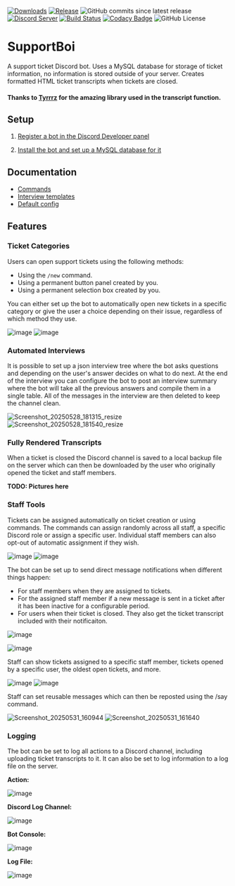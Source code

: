 [![Downloads](https://img.shields.io/github/downloads/KarlOfDuty/SupportBoi/total.svg)](https://github.com/KarlOfDuty/SupportBoi/releases) [![Release](https://img.shields.io/github/release/KarlofDuty/SupportBoi.svg)](https://github.com/KarlOfDuty/SupportBoi/releases) ![GitHub commits since latest release](https://img.shields.io/github/commits-since/karlofduty/supportboi/latest) [![Discord Server](https://img.shields.io/discord/430468637183442945.svg?label=discord)](https://discord.gg/C5qMvkj) [![Build Status](https://jenkins.karlofduty.com/job/DiscordBots/job/SupportBoi/job/main/badge/icon)](https://jenkins.karlofduty.com/blue/organizations/jenkins/DiscordBots%2FSupportBoi/activity) [![Codacy Badge](https://app.codacy.com/project/badge/Grade/756c69228dba49d78556fc464275e141)](https://app.codacy.com/gh/KarlOfDuty/SupportBoi/dashboard) ![GitHub License](https://img.shields.io/github/license/karlofduty/supportboi)
# SupportBoi

A support ticket Discord bot. Uses a MySQL database for storage of ticket information, no information is stored outside of your server. Creates formatted HTML ticket transcripts when tickets are closed.

#### Thanks to [Tyrrrz](https://github.com/Tyrrrz/DiscordChatExporter) for the amazing library used in the transcript function.

## Setup

1. [Register a bot in the Discord Developer panel](docs/RegisterBotApplication.md)

2. [Install the bot and set up a MySQL database for it](docs/Installation.md)

## Documentation

- [Commands](./docs/Commands.md)
- [Interview templates](./docs/InterviewTemplates.md)
- [Default config](./default_config.yml)

## Features

### Ticket Categories

Users can open support tickets using the following methods:
- Using the `/new` command.
- Using a permanent button panel created by you.
- Using a permanent selection box created by you.

You can either set up the bot to automatically open new tickets in a specific category or give the user a choice depending on their issue, regardless of which method they use.

![image](https://github.com/user-attachments/assets/318067b6-37ac-433f-885a-975aa2fd4e7c) ![image](https://github.com/user-attachments/assets/1f27ecf7-91cc-4f28-ae9d-c26b7fec4241)


### Automated Interviews

It is possible to set up a json interview tree where the bot asks questions and depending on the user's answer decides on what to do next. At the end of the interview you can configure the bot to post an interview summary where the bot will take all the previous answers and compile them in a single table. All of the messages in the interview are then deleted to keep the channel clean.

![Screenshot_20250528_181315_resize](https://github.com/user-attachments/assets/a81189a5-a330-42d8-8086-7490b1c1a564) ![Screenshot_20250528_181540_resize](https://github.com/user-attachments/assets/1f1f3e17-8dc6-4630-b1a6-3f01ec141b6a)


### Fully Rendered Transcripts

When a ticket is closed the Discord channel is saved to a local backup file on the server which can then be downloaded by the user who originally opened the ticket and staff members.

**TODO: Pictures here**


### Staff Tools

Tickets can be assigned automatically on ticket creation or using commands. The commands can assign randomly across all staff, a specific Discord role or assign a specific user. Individual staff members can also opt-out of automatic assignment if they wish.

![image](https://github.com/user-attachments/assets/279d2410-8fad-426c-b848-02c309b6d615) ![image](https://github.com/user-attachments/assets/3cbf67db-ce68-47c7-a551-d8857b1e8622)


The bot can be set up to send direct message notifications when different things happen:
- For staff members when they are assigned to tickets.
- For the assigned staff member if a new message is sent in a ticket after it has been inactive for a configurable period.
- For users when their ticket is closed. They also get the ticket transcript included with their notificaiton.

![image](https://github.com/user-attachments/assets/c5ac4000-701f-4cbd-86a8-e521a72d98f3)

![image](https://github.com/user-attachments/assets/37c804a0-d273-43df-a160-77f91b89fcdd) 

Staff can show tickets assigned to a specific staff member, tickets opened by a specific user, the oldest open tickets, and more.

![image](https://github.com/user-attachments/assets/0c2725a3-da6c-4c9a-a6d9-b55dce4cbf44) ![image](https://github.com/user-attachments/assets/a7e6f920-7306-450d-9580-962d05068b9d)

Staff can set reusable messages which can then be reposted using the /say command.

![Screenshot_20250531_160944](https://github.com/user-attachments/assets/59cc1c36-9d5f-427c-ad18-ac25e9b48787) ![Screenshot_20250531_161640](https://github.com/user-attachments/assets/920415bc-002e-490b-9447-e863d4c3b1c4)


### Logging

The bot can be set to log all actions to a Discord channel, including uploading ticket transcripts to it. It can also be set to log information to a log file on the server.

**Action:**

![image](https://github.com/user-attachments/assets/6baca401-d925-4632-a92d-9731dad0f60c)

**Discord Log Channel:**

![image](https://github.com/user-attachments/assets/21ff12f1-1fb9-42db-92ce-413a8e9aaf31)

**Bot Console:**

![image](https://github.com/user-attachments/assets/4b289b11-3896-4b74-85f1-969cf70bf529)

**Log File:**

![image](https://github.com/user-attachments/assets/b77b0587-5a33-4b99-ac2e-4955a415bace)

